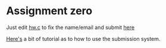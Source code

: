# Assignment zero

Just edit [hw.c](hw.c) to fix the name/email and submit [here](https://cs2014.scss.tcd.ie/)

[Here's](../submitty-tutorial.pdf) a bit of tutorial as to how to use the submission system.
